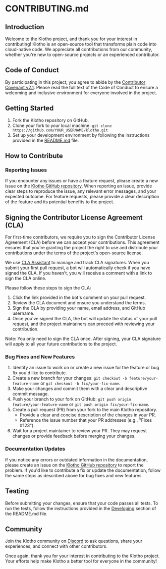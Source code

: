 # CONTRIBUTING.md

## Introduction

Welcome to the Klotho project, and thank you for your interest in contributing! Klotho is an open-source tool that transforms plain code into cloud-native code. We appreciate all contributions from our community, whether you're new to open-source projects or an experienced contributor.

## Code of Conduct

By participating in this project, you agree to abide by the [Contributor Covenant v2.1](https://www.contributor-covenant.org/version/2/1/code_of_conduct/). Please read the full text of the Code of Conduct to ensure a welcoming and inclusive environment for everyone involved in the project.

## Getting Started

1. Fork the Klotho repository on GitHub.
2. Clone your fork to your local machine: `git clone https://github.com/YOUR_USERNAME/klotho.git`
3. Set up your development environment by following the instructions provided in the [README.md](./README.md#developing) file.

## How to Contribute

### Reporting Issues

If you encounter any issues or have a feature request, please create a new issue on the [Klotho GitHub repository](./issues). When reporting an issue, provide clear steps to reproduce the issue, any relevant error messages, and your expected outcome. For feature requests, please provide a clear description of the feature and its potential benefits to the project.

## Signing the Contributor License Agreement (CLA)

For first-time contributors, we require you to sign the Contributor License Agreement (CLA) before we can accept your contributions. This agreement ensures that you're granting the project the right to use and distribute your contributions under the terms of the project's open-source license.

We use [CLA Assistant](https://github.com/cla-assistant/cla-assistant) to manage and track CLA signatures. When you submit your first pull request, a bot will automatically check if you have signed the CLA. If you haven't, you will receive a comment with a link to sign the CLA online.

Please follow these steps to sign the CLA:

1. Click the link provided in the bot's comment on your pull request.
2. Review the CLA document and ensure you understand the terms.
3. Sign the CLA by providing your name, email address, and GitHub username.
4. Once you've signed the CLA, the bot will update the status of your pull request, and the project maintainers can proceed with reviewing your contribution.

Note: You only need to sign the CLA once. After signing, your CLA signature will apply to all your future contributions to the project.

### Bug Fixes and New Features

1. Identify an issue to work on or create a new issue for the feature or bug fix you'd like to contribute.
2. Create a new branch for your changes: `git checkout -b feature/your-feature-name` or `git checkout -b fix/your-fix-name`.
3. Make your changes and commit them with a clear and descriptive commit message.
4. Push your branch to your fork on GitHub: `git push origin feature/your-feature-name` or `git push origin fix/your-fix-name`.
5. Create a pull request (PR) from your fork to the main Klotho repository.
    - Provide a clear and concise description of the changes in your PR.
    - Reference the issue number that your PR addresses (e.g., "Fixes #123").
6. Wait for a project maintainer to review your PR. They may request changes or provide feedback before merging your changes.

### Documentation Updates

If you notice any errors or outdated information in the documentation, please create an issue on the [Klotho GitHub repository](./issues) to report the problem. If you'd like to contribute a fix or update the documentation, follow the same steps as described above for bug fixes and new features.

## Testing

Before submitting your changes, ensure that your code passes all tests. To run the tests, follow the instructions provided in the [Developing](./README.md#developing) section of the README.md file.

## Community

Join the Klotho community on [Discord](https://klo.dev/discordurl) to ask questions, share your experiences, and connect with other contributors.

Once again, thank you for your interest in contributing to the Klotho project. Your efforts help make Klotho a better tool for everyone in the community!
